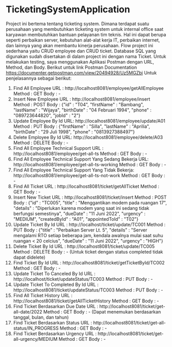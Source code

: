 # TicketingSystemApplication
Project ini bertema tentang ticketing system. Dimana terdapat suatu perusahaan yang membutuhkan ticketing system untuk internal office saat
karyawan membutuhkan bantuan pelayanan tim teknis. Hal ini dapat berupa seperti perbaikan server, kebutuhan alat-alat kerja IT, perbaikan internet, dan lainnya yang akan membantu kinerja perusahaan.
Flow project ini sederhana yaitu CRUD employee dan CRUD ticket. Database SQL yang digunakan sudah disertakan di dalam project ini dengan nama Ticket.
Untuk melakukan testing, saya menggunakan Aplikasi Postman dengan URL, Method, dan Body.
Berikut untuk link Postman Documentation https://documenter.getpostman.com/view/20494928/Uz5MGZbi
Untuk penjelasannya sebagai berikut:
1. 	Find All Employee URL	: http://localhost8081/employee/getAllEmployee
    Method			: GET
	  Body				: -
2.	Insert New Employee URL	: http://localhost8081/employee/insert
	  Method			: POST
	  Body				: {"id" : "T04", "firstName" : "Bambang", "lastName" :  "Wijaya", "birthDate" : "04 Februari 1994", "phone" : "089723644820", "jobId" : "2"}
3.	Update Employee By Id URL: http://localhost8081/employee/update/A01
	  Method			: PUT
	  Body				: {"firstName" : "Silla", "lastName" : "Aprilia", "birthDate" : "29 Juli 1998", "phone" : "0813927388497"}
4.	Delete Employee By Id URL: http://localhost8081/employee/delete/A03
	  Method			: DELETE
	  Body				: -
5.	Find All Employee Technical Support	URL : http://localhost8081/employee/get-all-ts
	  Method			: GET
	  Body				: -
7.	Find All Employee Technical Support Yang Sedang Bekerja URL: http://localhost8081/employee/get-all-ts-working
	  Method			: GET
	  Body				: -
8.	Find All Employee Technical Support Yang Tidak Bekerja: http://localhost8081/employee/get-all-ts-not-work
	  Method			: GET
	  Body				: -
9.	Find All Ticket URL	: http://localhost8081/ticket/getAllTicket
	  Method			: GET
	  Body				: -
10.	Insert New Ticket URL	: http://localhost8081/ticket/insert
	  Method			: POST
	  Body				: {"id" : "TC005", "title" : "Menggantikan modem pada ruangan 17", "details" : "Diperlukan karena modem yang saat ini sedang tidak berfungsi semestinya", "dueDate" : "11 Juni 2022", "urgency" : "MEDIUM", "createdById" : "A01", "appointedToId" : "T02"}
11.	Update Ticket By Id URL	: http://localhost/ticket/update/TC001
	  Method			: PUT
	  Body				: {"title" : "Perbaikan Server Lt. 5", "details" : "Server mengalami RTO setiap beberapa jam, kendala awalnya mulai saat suhu ruangan < 20 celcius", "dueDate" : "11 Juni 2022", "urgency" : "HIGH"}
12.	Delete Ticket By Id URL	: http://localhost8081/ticket/update/TC005
	  Method			: DELETE
	  Body				: -
	  (Untuk ticket dengan status completed tidak dapat didelete)
13.	Find Ticket By Id URL	: http://localhost8081/ticket/getTicketById/TC002
    Method			: GET
    Body				: -
14.	Update Ticket To Canceled By Id URL	: http://localhost/ticket/updateStatus/TC003
    Method			: PUT
    Body				: -
14.	Update Ticket To Completed By Id URL	: http://localhost8081/ticket/updateStatus/TC003
    Method			: PUT
    Body				: -
15.	Find All Ticket History URL	: http://localhost8081/ticket/getAllTicketHistory
    Method			: GET
    Body				: -
16.	Find Ticket Berdasarkan Due Date URL	: http://localhost8081/ticket/get-all-date/2022
    Method			: GET
    Body				: -
    (Dapat menemukan berdasarkan tanggal, bulan, dan tahun)
17.	Find Ticket Berdasarkan Status URL	: http://localhost8081/ticket/get-all-status/IN_PROGRESS
    Method			: GET
    Body				: -
18.	Find Ticket Berdasarkan Urgency URL	: http://localhost8081/ticket/get-all-urgency/MEDIUM
    Method			: GET
    Body				: -
